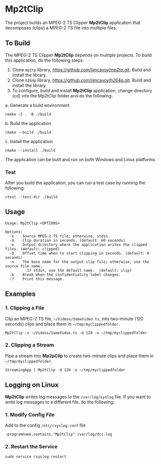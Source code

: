 # Mp2tClip
The project builds an MPEG-2 TS Clipper __Mp2tClip__ application that decomposes (clips) a MPEG-2 TS file into multiple files.

## To Build 
The MPEG-2 TS Clipper __Mp2tClip__ depends on multiple projects.  To build this application, do the following steps:

1. Clone `mp2tp` library, https://github.com/jimcavoy/mp2tp.git.  Build and install the library.
2. Clone `h264p` library, https://github.com/jimcavoy/h264p.git.  Build and install the library.
3. To configure, build and install __Mp2tClip__ application, change directory (cd) into the Mp2tClip folder and do the following:

a. Generate a build environment
```
cmake -S . -B ./build
```
b. Build the application
```
cmake --build ./build
```
c. Install the application
```
cmake --install ./build
```
The application can be built and run on both Windows and Linux platforms.

### Test
After you build the application, you can run a test case by running the following:
```
ctest --test-dir ./build
```

## Usage
```
Usage: Mp2tClip <OPTIONS>

Options:
  -s    Source MPEG-2 TS file; otherwise, stdin.
  -d    Clip duration in seconds. (default: 60 seconds)
  -o    Output directory where the application writes the clipped files. (default: clipped)
  -O    Offset time when to start clipping in seconds. (default: 0 seconds)
  -n    The base name for the output clip file; otherwise, use the source file name.
          If stdin, use the default name.  (default: clip)
  -b    Break when the confidentiality label changes.
  -?    Print this message.
```

## Examples

### 1. Clipping a File
Clip an MPEG-2 TS file, `~/Videos/SomeVideo.ts`, into two-minute (120 seconds) clips and place them in `~/tmp/myclippedfolder`.

```
Mp2tClip -s ~/Videos/SomeVideo.ts -d 120 -o ~/tmp/myclippedfolder
```

### 2. Clipping a Stream
Pipe a stream into __Mp2pClip__ to create two-minute clips and place them in `~/tmp/myclippedfolder`.

```
StreamingApp | Mp2tClip -d 120 -o ~/tmp/myclippedfolder
```
## Logging on Linux
__Mp2tClip__ writes log messages to the `/var/log/syslog` file.  If you want to write log messages to a different file, do the 
following:

### 1. Modify Config File
Add to the config  `/etc/rsyslog.conf` file
```
:programname,contains,"Mp2tClip" /var/log/dcs.log
```
### 2. Restart the Service
```
sudo service rsyslog restart
```
